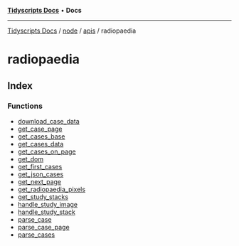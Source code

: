 [**Tidyscripts Docs**](../../../../../../README.md) • **Docs**

***

[Tidyscripts Docs](../../../../../../globals.md) / [node](../../../../README.md) / [apis](../../README.md) / radiopaedia

# radiopaedia

## Index

### Functions

- [download\_case\_data](functions/download_case_data.md)
- [get\_case\_page](functions/get_case_page.md)
- [get\_cases\_base](functions/get_cases_base.md)
- [get\_cases\_data](functions/get_cases_data.md)
- [get\_cases\_on\_page](functions/get_cases_on_page.md)
- [get\_dom](functions/get_dom.md)
- [get\_first\_cases](functions/get_first_cases.md)
- [get\_json\_cases](functions/get_json_cases.md)
- [get\_next\_page](functions/get_next_page.md)
- [get\_radiopaedia\_pixels](functions/get_radiopaedia_pixels.md)
- [get\_study\_stacks](functions/get_study_stacks.md)
- [handle\_study\_image](functions/handle_study_image.md)
- [handle\_study\_stack](functions/handle_study_stack.md)
- [parse\_case](functions/parse_case.md)
- [parse\_case\_page](functions/parse_case_page.md)
- [parse\_cases](functions/parse_cases.md)
